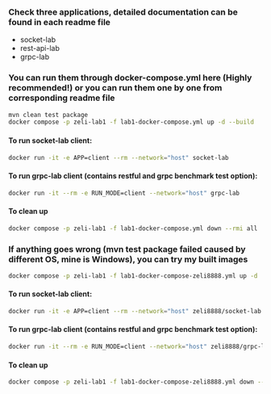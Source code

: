 ### Check three applications, detailed documentation can be found in each readme file
- socket-lab
- rest-api-lab
- grpc-lab

### You can run them through docker-compose.yml here (Highly recommended!) or you can run them one by one from corresponding readme file
```bash
mvn clean test package
docker compose -p zeli-lab1 -f lab1-docker-compose.yml up -d --build
```

#### To run socket-lab client:
```bash
docker run -it -e APP=client --rm --network="host" socket-lab
```

#### To run grpc-lab client (contains restful and grpc benchmark test option):
```bash
docker run -it --rm -e RUN_MODE=client --network="host" grpc-lab
```

#### To clean up
```bash
docker compose -p zeli-lab1 -f lab1-docker-compose.yml down --rmi all
```

### If anything goes wrong (mvn test package failed caused by different OS, mine is Windows), you can try my built images
```bash
docker compose -p zeli-lab1 -f lab1-docker-compose-zeli8888.yml up -d
```
#### To run socket-lab client:
```bash
docker run -it -e APP=client --rm --network="host" zeli8888/socket-lab
```

#### To run grpc-lab client (contains restful and grpc benchmark test option):
```bash
docker run -it --rm -e RUN_MODE=client --network="host" zeli8888/grpc-lab
```

#### To clean up
```bash
docker compose -p zeli-lab1 -f lab1-docker-compose-zeli8888.yml down --rmi all
```